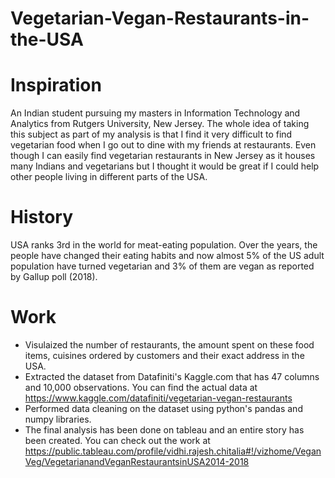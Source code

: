 # Vegetarian-Vegan-Restaurants-in-the-USA

# Inspiration
An Indian student pursuing my masters in Information Technology and Analytics from Rutgers University, New Jersey. 
The whole idea of taking this subject as part of my analysis is that I find it very difficult to find vegetarian food when I go out to dine with my friends at restaurants. Even though I can easily find vegetarian restaurants in New Jersey as it houses many Indians and vegetarians but I thought it would be great if I could help other people living in different parts of the USA.

# History
USA ranks 3rd in the world for meat-eating population. Over the years, the people have changed their eating habits and now almost 5% of the US adult population have turned vegetarian and 3% of them are vegan as reported by Gallup poll (2018).

# Work
* Visulaized the number of restaurants, the amount spent on these food items, cuisines ordered by customers and their exact address in the USA. 
* Extracted the dataset from Datafiniti's Kaggle.com that has 47 columns and 10,000 observations. You can find the actual data at https://www.kaggle.com/datafiniti/vegetarian-vegan-restaurants
* Performed data cleaning on the dataset using python's pandas and numpy libraries. 
* The final analysis has been done on tableau and an entire story has been created. You can check out the work at https://public.tableau.com/profile/vidhi.rajesh.chitalia#!/vizhome/VeganVeg/VegetarianandVeganRestaurantsinUSA2014-2018
